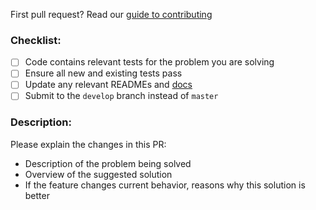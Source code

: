 First pull request? Read our [guide to contributing](http://docs.originprotocol.com/#contributing)

### Checklist:

- [ ] Code contains relevant tests for the problem you are solving
- [ ] Ensure all new and existing tests pass
- [ ] Update any relevant READMEs and [docs](https://github.com/OriginProtocol/docs)
- [ ] Submit to the `develop` branch instead of `master`

### Description:

Please explain the changes in this PR:

- Description of the problem being solved
- Overview of the suggested solution
- If the feature changes current behavior, reasons why this solution is better
